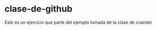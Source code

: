 clase-de-github
===============

Este es un ejercicio que parte del ejemplo tomada de la clase de cvander